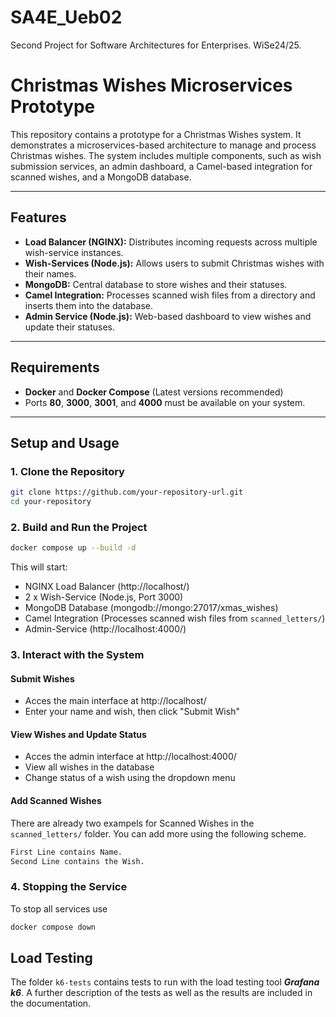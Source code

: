 # SA4E_Ueb02
Second Project for Software Architectures for Enterprises. WiSe24/25.


# Christmas Wishes Microservices Prototype

This repository contains a prototype for a Christmas Wishes system. It demonstrates a microservices-based architecture to manage and process Christmas wishes. The system includes multiple components, such as wish submission services, an admin dashboard, a Camel-based integration for scanned wishes, and a MongoDB database.

---

## **Features**
- **Load Balancer (NGINX):** Distributes incoming requests across multiple wish-service instances.
- **Wish-Services (Node.js):** Allows users to submit Christmas wishes with their names.
- **MongoDB:** Central database to store wishes and their statuses.
- **Camel Integration:** Processes scanned wish files from a directory and inserts them into the database.
- **Admin Service (Node.js):** Web-based dashboard to view wishes and update their statuses.

---

## **Requirements**
- **Docker** and **Docker Compose** (Latest versions recommended)
- Ports **80**, **3000**, **3001**, and **4000** must be available on your system.

---
## **Setup and Usage**

### **1. Clone the Repository**
```bash
git clone https://github.com/your-repository-url.git
cd your-repository
```

### **2. Build and Run the Project**
```bash
docker compose up --build -d
```
This will start:
- NGINX Load Balancer (http://localhost/)
- 2 x Wish-Service (Node.js, Port 3000)
- MongoDB Database (mongodb://mongo:27017/xmas_wishes)
- Camel Integration (Processes scanned wish files from `scanned_letters/`)
- Admin-Service (http://localhost:4000/)

### **3. Interact with the System**
#### Submit Wishes
- Acces the main interface at http://localhost/
- Enter your name and wish, then click "Submit Wish"
#### View Wishes and Update Status
- Acces the admin interface at http://localhost:4000/
- View all wishes in the database
- Change status of a wish using the dropdown menu
#### Add Scanned Wishes
There are already two exampels for Scanned Wishes in the `scanned_letters/` folder.
You can add more using the following scheme.
```txt
First Line contains Name.
Second Line contains the Wish.
```

### **4. Stopping the Service**
To stop all services use
```bash
docker compose down
```

## **Load Testing**
The folder `k6-tests` contains tests to run with the load testing tool ***Grafana k6***.
A further description of the tests as well as the results are included in the documentation.
